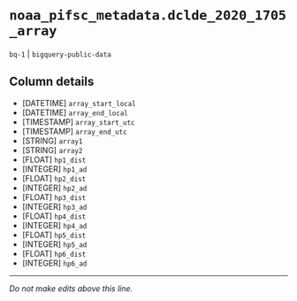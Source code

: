 # `noaa_pifsc_metadata.dclde_2020_1705_array`
`bq-1` | `bigquery-public-data`

## Column details
* [DATETIME]  `array_start_local`
* [DATETIME]  `array_end_local`
* [TIMESTAMP] `array_start_utc`
* [TIMESTAMP] `array_end_utc`
* [STRING]    `array1`
* [STRING]    `array2`
* [FLOAT]     `hp1_dist`
* [INTEGER]   `hp1_ad`
* [FLOAT]     `hp2_dist`
* [INTEGER]   `hp2_ad`
* [FLOAT]     `hp3_dist`
* [INTEGER]   `hp3_ad`
* [FLOAT]     `hp4_dist`
* [INTEGER]   `hp4_ad`
* [FLOAT]     `hp5_dist`
* [INTEGER]   `hp5_ad`
* [FLOAT]     `hp6_dist`
* [INTEGER]   `hp6_ad`

-------------------------------------------------------------------------------
*Do not make edits above this line.*
